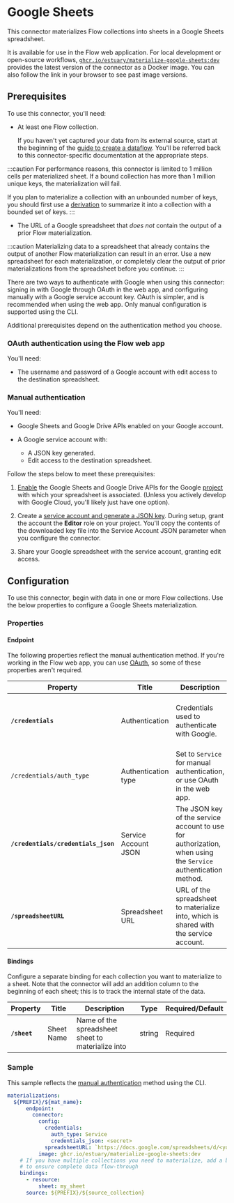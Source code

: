 

# Google Sheets

This connector materializes Flow collections into sheets in a Google Sheets spreadsheet.

It is available for use in the Flow web application. For local development or open-source workflows, [`ghcr.io/estuary/materialize-google-sheets:dev`](https://ghcr.io/estuary/materialize-google-sheets:dev) provides the latest version of the connector as a Docker image. You can also follow the link in your browser to see past image versions.

## Prerequisites

To use this connector, you'll need:

* At least one Flow collection.

  If you haven't yet captured your data from its external source, start at the beginning of the [guide to create a dataflow](../../../guides/create-dataflow.md). You'll be referred back to this connector-specific documentation at the appropriate steps.

:::caution
For performance reasons, this connector is limited to 1 million cells per materialized sheet.
If a bound collection has more than 1 million unique keys, the materialization will fail.

If you plan to materialize a collection with an unbounded number of keys,
you should first use a [derivation](../../../guides/flowctl/create-derivation.md) to summarize it
into a collection with a bounded set of keys.
:::

* The URL of a Google spreadsheet that *does not* contain the output of a prior Flow materialization.

:::caution
Materializing data to a spreadsheet that already contains the output of another Flow materialization can result in an error.
Use a new spreadsheet for each materialization, or completely clear the output of prior materializations from the spreadsheet before you continue.
:::

There are two ways to authenticate with Google when using this connector:
signing in with Google through OAuth in the web app, and configuring manually with a Google service account key.
OAuth is simpler, and is recommended when using the web app.
Only manual configuration is supported using the CLI.

Additional prerequisites depend on the authentication method you choose.

### OAuth authentication using the Flow web app

You'll need:

* The username and password of a Google account with edit access to the destination spreadsheet.

### Manual authentication

You'll need:

* Google Sheets and Google Drive APIs enabled on your Google account.

* A Google service account with:
  * A JSON key generated.
  * Edit access to the destination spreadsheet.

Follow the steps below to meet these prerequisites:

1. [Enable](https://support.google.com/googleapi/answer/6158841?hl=en) the Google Sheets and Google Drive APIs
for the Google [project](https://cloud.google.com/storage/docs/projects) with which your spreadsheet is associated.
(Unless you actively develop with Google Cloud, you'll likely just have one option).

2. Create a [service account and generate a JSON key](https://developers.google.com/identity/protocols/oauth2/service-account#creatinganaccount).
During setup, grant the account the **Editor** role on your project.
You'll copy the contents of the downloaded key file into the Service Account JSON parameter when you configure the connector.

3. Share your Google spreadsheet with the service account, granting edit access.

## Configuration

To use this connector, begin with data in one or more Flow collections.
Use the below properties to configure a Google Sheets materialization.

### Properties

#### Endpoint

The following properties reflect the manual authentication method. If you're working in the Flow web app, you can use [OAuth](#oauth-authentication-using-the-flow-web-app), so some of these properties aren't required.

| Property | Title | Description | Type | Required/Default |
|---|---|---|---|---|
| **`/credentials`** | Authentication | Credentials used to authenticate with Google. | array, boolean, null, number, object, string | Required |
| `/credentials/auth_type` | Authentication type | Set to `Service` for manual authentication, or use OAuth in the web app.  | string |  |
| **`/credentials/credentials_json`** | Service Account JSON | The JSON key of the service account to use for authorization, when using the `Service` authentication method. | string | Required |
| **`/spreadsheetURL`** | Spreadsheet URL | URL of the spreadsheet to materialize into, which is shared with the service account. | string | Required |

#### Bindings

Configure a separate binding for each collection you want to materialize to a sheet.
Note that the connector will add an addition column to the beginning of each sheet;
this is to track the internal state of the data.

| Property | Title | Description | Type | Required/Default |
|---|---|---|---|---|
| **`/sheet`** | Sheet Name | Name of the spreadsheet sheet to materialize into | string | Required |

### Sample

This sample reflects the [manual authentication](#manual-authentication) method using the CLI.

```yaml
materializations:
  ${PREFIX}/${mat_name}:
	  endpoint:
        connector:
          config:
            credentials:
              auth_type: Service
              credentials_json: <secret>
            spreadsheetURL: `https://docs.google.com/spreadsheets/d/<your_spreadsheet_ID>/edit
          image: ghcr.io/estuary/materialize-google-sheets:dev
	# If you have multiple collections you need to materialize, add a binding for each one
    # to ensure complete data flow-through
    bindings:
      - resource:
          sheet: my_sheet
      source: ${PREFIX}/${source_collection}
```

